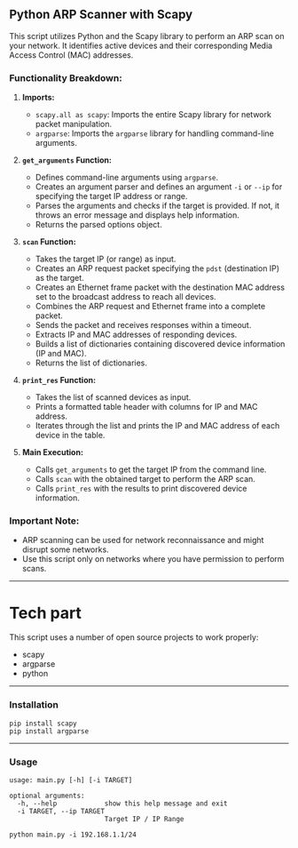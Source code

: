 ## Python ARP Scanner with Scapy

This script utilizes Python and the Scapy library to perform an ARP scan on your network. It identifies active devices and their corresponding Media Access Control (MAC) addresses.

### Functionality Breakdown:

1. **Imports:**
   * `scapy.all as scapy`: Imports the entire Scapy library for network packet manipulation.
   * `argparse`: Imports the `argparse` library for handling command-line arguments.

2. **`get_arguments` Function:**
   * Defines command-line arguments using `argparse`.
   * Creates an argument parser and defines an argument `-i` or `--ip` for specifying the target IP address or range.
   * Parses the arguments and checks if the target is provided. If not, it throws an error message and displays help information.
   * Returns the parsed options object.

3. **`scan` Function:**
   * Takes the target IP (or range) as input.
   * Creates an ARP request packet specifying the `pdst` (destination IP) as the target.
   * Creates an Ethernet frame packet with the destination MAC address set to the broadcast address to reach all devices.
   * Combines the ARP request and Ethernet frame into a complete packet.
   * Sends the packet and receives responses within a timeout.
   * Extracts IP and MAC addresses of responding devices.
   * Builds a list of dictionaries containing discovered device information (IP and MAC).
   * Returns the list of dictionaries.

4. **`print_res` Function:**
   * Takes the list of scanned devices as input.
   * Prints a formatted table header with columns for IP and MAC address.
   * Iterates through the list and prints the IP and MAC address of each device in the table.

5. **Main Execution:**
   * Calls `get_arguments` to get the target IP from the command line.
   * Calls `scan` with the obtained target to perform the ARP scan.
   * Calls `print_res` with the results to print discovered device information.

### Important Note:

* ARP scanning can be used for network reconnaissance and might disrupt some networks. 
* Use this script only on networks where you have permission to perform scans.

____

# Tech part

This script uses a number of open source projects to work properly:

- scapy
- argparse
- python

____

### Installation

```
pip install scapy 
pip install argparse
```
____

### Usage

```
usage: main.py [-h] [-i TARGET]

optional arguments:
  -h, --help            show this help message and exit
  -i TARGET, --ip TARGET
                        Target IP / IP Range
```

```
python main.py -i 192.168.1.1/24
```
